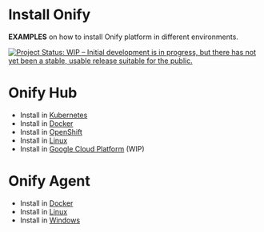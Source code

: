 Install Onify
=============

**EXAMPLES** on how to install Onify platform in different environments.

[![Project Status: WIP – Initial development is in progress, but there has not yet been a stable, usable release suitable for the public.](https://www.repostatus.org/badges/latest/wip.svg)](https://www.repostatus.org/#wip)

# Onify Hub

- Install in [Kubernetes](/hub/kubernetes)
- Install in [Docker](/hub/docker)
- Install in [OpenShift](/hub/openshift)
- Install in [Linux](/hub/linux)
- Install in [Google Cloud Platform](/hub/gcp) (WIP)

# Onify Agent

- Install in [Docker](/agent/docker)
- Install in [Linux](https://support.onify.co/docs/install#onify-agent)
- Install in [Windows](https://support.onify.co/docs/install#onify-agent)


